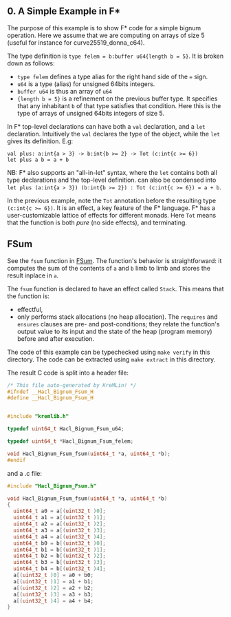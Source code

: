 ## 0. A Simple Example in F\*

The purpose of this example is to show F* code for a simple bignum operation.
Here we assume that we are computing on arrays of size 5 (useful for instance for curve25519_donna_c64).

The type definition is `type felem = b:buffer u64{length b = 5}`.
It is broken down as follows:
- `type felem` defines a type alias for the right hand side of the `=` sign.
- `u64` is a type (alias) for unsigned 64bits integers.
- `buffer u64` is thus an array of `u64`
- `{length b = 5}` is a refinement on the previous buffer type. It specifies that any inhabitant `b` of that type satisfies that condition. Here this is the type of arrays of unsigned 64bits integers of size 5.

In F* top-level declarations can have both a `val` declaration, and a `let` declaration. Intuitively the `val` declares the type of the object, while the `let` gives its definition. E.g:
```F#
val plus: a:int{a > 3} -> b:int{b >= 2} -> Tot (c:int{c >= 6})
let plus a b = a + b
```
NB: F* also supports an "all-in-let" syntax, where the `let` contains both all type declarations and the top-level definition.
can also be condensed into `let plus (a:int{a > 3}) (b:int{b >= 2}) : Tot (c:int{c >= 6}) = a + b`.

In the previous example, note the `Tot` annotation before the resulting type `(c:int{c >= 6})`.
It is an effect, a key feature of the F* language. F* has a user-customizable lattice of effects for different monads.
Here `Tot` means that the function is both *pure* (no side effects), and terminating.

## FSum

See the `fsum` function in [FSum].
The function's behavior is straightforward: it computes the sum of the contents of `a` and `b` limb to limb and stores the result inplace in `a`.

The `fsum` function is declared to have an effect called `Stack`. This means that the function is:
- effectful,
- only performs stack allocations (no heap allocation).
The `requires` and `ensures` clauses are pre- and post-conditions; they relate the function's output value to its input
and the state of the heap (program memory) before and after execution.

[FSum]: https://github.com/mitls/hacl-star/blob/master/doc/tutorial/0-coding-field-arithmetic-in-fstar/Hacl.Bignum.Fsum.fst

The code of this example can be typechecked using `make verify` in this directory.
The code can be extracted using `make extract` in this directory.

The result C code is split into a header file:
```c
/* This file auto-generated by KreMLin! */
#ifndef __Hacl_Bignum_Fsum_H
#define __Hacl_Bignum_Fsum_H


#include "kremlib.h"

typedef uint64_t Hacl_Bignum_Fsum_u64;

typedef uint64_t *Hacl_Bignum_Fsum_felem;

void Hacl_Bignum_Fsum_fsum(uint64_t *a, uint64_t *b);
#endif
```
and a .c file:
```c
#include "Hacl_Bignum_Fsum.h"

void Hacl_Bignum_Fsum_fsum(uint64_t *a, uint64_t *b)
{
  uint64_t a0 = a[(uint32_t )0];
  uint64_t a1 = a[(uint32_t )1];
  uint64_t a2 = a[(uint32_t )2];
  uint64_t a3 = a[(uint32_t )3];
  uint64_t a4 = a[(uint32_t )4];
  uint64_t b0 = b[(uint32_t )0];
  uint64_t b1 = b[(uint32_t )1];
  uint64_t b2 = b[(uint32_t )2];
  uint64_t b3 = b[(uint32_t )3];
  uint64_t b4 = b[(uint32_t )4];
  a[(uint32_t )0] = a0 + b0;
  a[(uint32_t )1] = a1 + b1;
  a[(uint32_t )2] = a2 + b2;
  a[(uint32_t )3] = a3 + b3;
  a[(uint32_t )4] = a4 + b4;
}

```
